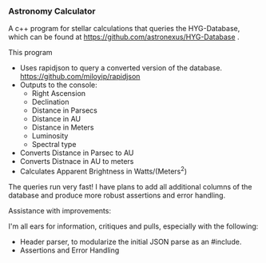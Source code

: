 ### Astronomy Calculator

A c++ program for stellar calculations that queries the HYG-Database, which can be found at https://github.com/astronexus/HYG-Database .

This program
  - Uses rapidjson to query a converted version of the database. https://github.com/miloyip/rapidjson
  - Outputs to the console:
    - Right Ascension
    - Declination
    - Distance in Parsecs
    - Distance in AU
    - Distance in Meters
    - Luminosity
    - Spectral type
  - Converts Distance in Parsec to AU
  - Converts Distnace in AU to meters
  - Calculates Apparent Brightness in Watts/(Meters<sup>2</sup>)

The queries run very fast! I have plans to add all additional columns of the database and produce more robust assertions and error handling.

Assistance with improvements: 

I'm all ears for information, critiques and pulls, especially with the following: 

  - Header parser, to modularize the initial JSON parse as an #include. 
  - Assertions and Error Handling